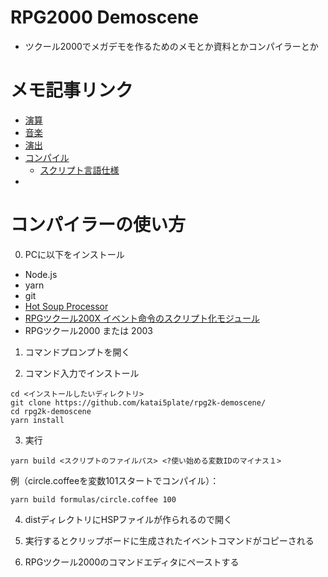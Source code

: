 # RPG2000 Demoscene
- ツクール2000でメガデモを作るためのメモとか資料とかコンパイラーとか

# メモ記事リンク
- [演算](math.md)
- [音楽](midi.md)
- [演出](effect.md)
- [コンパイル](conv.md)
  - [スクリプト言語仕様](script.md)
- []()

# コンパイラーの使い方
0. PCに以下をインストール
- Node.js
- yarn
- git
- [Hot Soup Processor](http://hsp.tv/idman/download.html)
- [RPGツクール200X イベント命令のスクリプト化モジュール](http://www.geocities.jp/orreiclan/content/work/work.html?file=rpgfunc_1_02&type=hsp)
- RPGツクール2000 または 2003

1. コマンドプロンプトを開く

2. コマンド入力でインストール
```shell
cd <インストールしたいディレクトリ>
git clone https://github.com/katai5plate/rpg2k-demoscene/
cd rpg2k-demoscene
yarn install
```

3. 実行
```shell
yarn build <スクリプトのファイルパス> <?使い始める変数IDのマイナス１>
```
例（circle.coffeeを変数101スタートでコンパイル）：
```shell
yarn build formulas/circle.coffee 100
```

4. distディレクトリにHSPファイルが作られるので開く

5. 実行するとクリップボードに生成されたイベントコマンドがコピーされる

6. RPGツクール2000のコマンドエディタにペーストする
